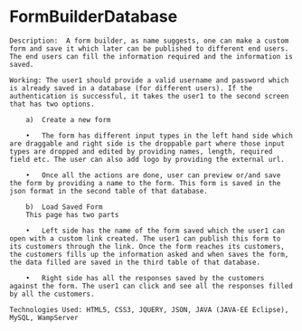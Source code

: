 # FormBuilderDatabase
	
	Description:  A form builder, as name suggests, one can make a custom form and save it which later can be published to different end users. The end users can fill the information required and the information is saved.
	
	Working: The user1 should provide a valid username and password which is already saved in a database (for different users). If the authentication is successful, it takes the user1 to the second screen that has two options.
		
		a)	Create a new form
		
		•	The form has different input types in the left hand side which are draggable and right side is the droppable part where those input types are dropped and edited by providing names, length, required field etc. The user can also add logo by providing the external url.
		
		•	Once all the actions are done, user can preview or/and save the form by providing a name to the form. This form is saved in the json format in the second table of that database.
		
		b)	Load Saved Form
		This page has two parts
		
		•	Left side has the name of the form saved which the user1 can open with a custom link created. The user1 can publish this form to its customers through the link. Once the form reaches its customers, the customers fills up the information asked and when saves the form, the data filled are saved in the third table of that database. 
		
		•	Right side has all the responses saved by the customers against the form. The user1 can click and see all the responses filled by all the customers.
		
	Technologies Used: HTML5, CSS3, JQUERY, JSON, JAVA (JAVA-EE Eclipse), MySQL, WampServer 


